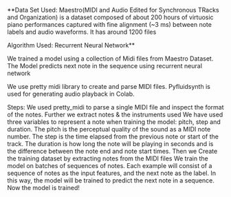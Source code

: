**Data Set Used: Maestro(MIDI and Audio Edited for Synchronous TRacks and Organization) is a dataset composed of about 200 hours of virtuosic piano performances captured with fine alignment (~3 ms) between note labels and audio waveforms. It has around 1200 files

Algorithm Used: Recurrent Neural Network**

We trained a model using a collection of Midi files from Maestro Dataset. 
The Model predicts next note in the sequence using recurrent neural network

We use pretty midi library to create and parse MIDI files.
 Pyfluidsynth is used for generating audio playback in Colab.

Steps: 
We used pretty_midi to parse a single MIDI file and inspect the format of the notes.
Further we extract notes & the instruments used
We have used three variables to represent a note when training the model: pitch, step and duration. The pitch is the perceptual quality of the sound as a MIDI note number. The step is the time elapsed from the previous note or start of the track. The duration is how long the note will be playing in seconds and is the difference between the note end and note start times.
Then we Create the training dataset by extracting notes from the MIDI files
We train the model on batches of sequences of notes. Each example will consist of a sequence of notes as the input features, and the next note as the label. In this way, the model will be trained to predict the next note in a sequence.
Now the model is trained!
